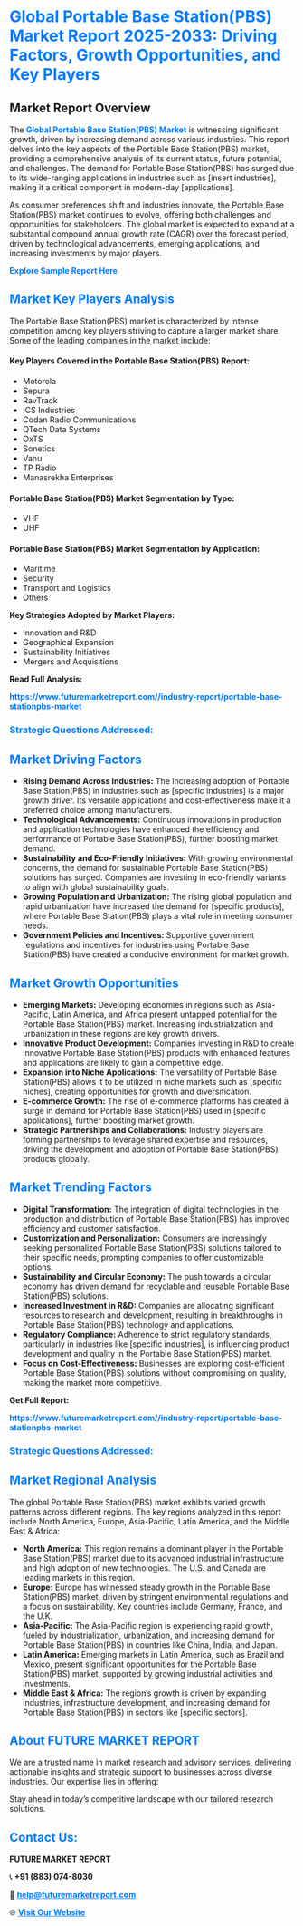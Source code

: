 <h1 style="color: #007BFF;">Global Portable Base Station(PBS) Market Report 2025-2033: Driving Factors, Growth Opportunities, and Key Players</h1>

<section id="overview">
<h2>Market Report Overview</h2>
<p>The <a href="https://www.futuremarketreport.com//industry-report/portable-base-stationpbs-market" style="color: #007BFF; text-decoration: none;"><strong>Global Portable Base Station(PBS) Market</strong></a> is witnessing significant growth, driven by increasing demand across various industries. This report delves into the key aspects of the Portable Base Station(PBS) market, providing a comprehensive analysis of its current status, future potential, and challenges. The demand for Portable Base Station(PBS) has surged due to its wide-ranging applications in industries such as [insert industries], making it a critical component in modern-day [applications].</p>
<p>As consumer preferences shift and industries innovate, the Portable Base Station(PBS) market continues to evolve, offering both challenges and opportunities for stakeholders. The global market is expected to expand at a substantial compound annual growth rate (CAGR) over the forecast period, driven by technological advancements, emerging applications, and increasing investments by major players.</p>
</section>

<section id="overview">
<p><a href="https://www.futuremarketreport.com//request-sample/reportId=56142" style="color: #007BFF; text-decoration: none;"><strong>Explore Sample Report Here</strong></a></p>
</section>

<section id="key-players">
<h2 style="color: #007BFF;">Market Key Players Analysis</h2>
<p>The Portable Base Station(PBS) market is characterized by intense competition among key players striving to capture a larger market share. Some of the leading companies in the market include:</p>
<h4>Key Players Covered in the Portable Base Station(PBS) Report:</h4>
<ul><li>Motorola</li><li>Sepura</li><li>RavTrack</li><li>ICS Industries</li><li>Codan Radio Communications</li><li>QTech Data Systems</li><li>OxTS</li><li>Sonetics</li><li>Vanu</li><li>TP Radio</li><li>Manasrekha Enterprises</li></ul>
<h4>Portable Base Station(PBS) Market Segmentation by Type:</h4>
<ul><li>VHF</li><li>UHF</li></ul>

<h4>Portable Base Station(PBS) Market Segmentation by Application:</h4>
<ul><li>Maritime</li><li>Security</li><li>Transport and Logistics</li><li>Others</li></ul>
<p><strong>Key Strategies Adopted by Market Players:</strong></p>
<ul>
<li>Innovation and R&D</li>
<li>Geographical Expansion</li>
<li>Sustainability Initiatives</li>
<li>Mergers and Acquisitions</li>
</ul>
</section>

<section>
<p><strong>Read Full Analysis: </strong></p><a href="https://www.futuremarketreport.com//industry-report/portable-base-stationpbs-market" style="color: #007BFF; text-decoration: none;"><strong>https://www.futuremarketreport.com//industry-report/portable-base-stationpbs-market</strong></a>
<h3 style="color: #007BFF;">Strategic Questions Addressed:</h3>
</section>

<section id="driving-factors">
<h2 style="color: #007BFF;">Market Driving Factors</h2>
<ul>
<li><strong>Rising Demand Across Industries:</strong> The increasing adoption of Portable Base Station(PBS) in industries such as [specific industries] is a major growth driver. Its versatile applications and cost-effectiveness make it a preferred choice among manufacturers.</li>
<li><strong>Technological Advancements:</strong> Continuous innovations in production and application technologies have enhanced the efficiency and performance of Portable Base Station(PBS), further boosting market demand.</li>
<li><strong>Sustainability and Eco-Friendly Initiatives:</strong> With growing environmental concerns, the demand for sustainable Portable Base Station(PBS) solutions has surged. Companies are investing in eco-friendly variants to align with global sustainability goals.</li>
<li><strong>Growing Population and Urbanization:</strong> The rising global population and rapid urbanization have increased the demand for [specific products], where Portable Base Station(PBS) plays a vital role in meeting consumer needs.</li>
<li><strong>Government Policies and Incentives:</strong> Supportive government regulations and incentives for industries using Portable Base Station(PBS) have created a conducive environment for market growth.</li>
</ul>
</section>

<section id="growth-opportunities">
<h2 style="color: #007BFF;">Market Growth Opportunities</h2>
<ul>
<li><strong>Emerging Markets:</strong> Developing economies in regions such as Asia-Pacific, Latin America, and Africa present untapped potential for the Portable Base Station(PBS) market. Increasing industrialization and urbanization in these regions are key growth drivers.</li>
<li><strong>Innovative Product Development:</strong> Companies investing in R&D to create innovative Portable Base Station(PBS) products with enhanced features and applications are likely to gain a competitive edge.</li>
<li><strong>Expansion into Niche Applications:</strong> The versatility of Portable Base Station(PBS) allows it to be utilized in niche markets such as [specific niches], creating opportunities for growth and diversification.</li>
<li><strong>E-commerce Growth:</strong> The rise of e-commerce platforms has created a surge in demand for Portable Base Station(PBS) used in [specific applications], further boosting market growth.</li>
<li><strong>Strategic Partnerships and Collaborations:</strong> Industry players are forming partnerships to leverage shared expertise and resources, driving the development and adoption of Portable Base Station(PBS) products globally.</li>
</ul>
</section>

<section id="trending-factors">
<h2 style="color: #007BFF;">Market Trending Factors</h2>
<ul>
<li><strong>Digital Transformation:</strong> The integration of digital technologies in the production and distribution of Portable Base Station(PBS) has improved efficiency and customer satisfaction.</li>
<li><strong>Customization and Personalization:</strong> Consumers are increasingly seeking personalized Portable Base Station(PBS) solutions tailored to their specific needs, prompting companies to offer customizable options.</li>
<li><strong>Sustainability and Circular Economy:</strong> The push towards a circular economy has driven demand for recyclable and reusable Portable Base Station(PBS) solutions.</li>
<li><strong>Increased Investment in R&D:</strong> Companies are allocating significant resources to research and development, resulting in breakthroughs in Portable Base Station(PBS) technology and applications.</li>
<li><strong>Regulatory Compliance:</strong> Adherence to strict regulatory standards, particularly in industries like [specific industries], is influencing product development and quality in the Portable Base Station(PBS) market.</li>
<li><strong>Focus on Cost-Effectiveness:</strong> Businesses are exploring cost-efficient Portable Base Station(PBS) solutions without compromising on quality, making the market more competitive.</li>
</ul>
</section>

<section>
<p><strong>Get Full Report: </strong></p><a href="https://www.futuremarketreport.com//industry-report/portable-base-stationpbs-market" style="color: #007BFF; text-decoration: none;"><strong>https://www.futuremarketreport.com//industry-report/portable-base-stationpbs-market</strong></a>
<h3 style="color: #007BFF;">Strategic Questions Addressed:</h3>
</section>


<section id="regional-analysis">
<h2 style="color: #007BFF;">Market Regional Analysis</h2>
<p>The global Portable Base Station(PBS) market exhibits varied growth patterns across different regions. The key regions analyzed in this report include North America, Europe, Asia-Pacific, Latin America, and the Middle East & Africa:</p>
<ul>
<li><strong>North America:</strong> This region remains a dominant player in the Portable Base Station(PBS) market due to its advanced industrial infrastructure and high adoption of new technologies. The U.S. and Canada are leading markets in this region.</li>
<li><strong>Europe:</strong> Europe has witnessed steady growth in the Portable Base Station(PBS) market, driven by stringent environmental regulations and a focus on sustainability. Key countries include Germany, France, and the U.K.</li>
<li><strong>Asia-Pacific:</strong> The Asia-Pacific region is experiencing rapid growth, fueled by industrialization, urbanization, and increasing demand for Portable Base Station(PBS) in countries like China, India, and Japan.</li>
<li><strong>Latin America:</strong> Emerging markets in Latin America, such as Brazil and Mexico, present significant opportunities for the Portable Base Station(PBS) market, supported by growing industrial activities and investments.</li>
<li><strong>Middle East & Africa:</strong> The region’s growth is driven by expanding industries, infrastructure development, and increasing demand for Portable Base Station(PBS) in sectors like [specific sectors].</li>
</ul>
</section>

<footer>
<h2 style="color: #007BFF;">About FUTURE MARKET REPORT</h2>
<p>We are a trusted name in market research and advisory services, delivering actionable insights and strategic support to businesses across diverse industries. Our expertise lies in offering:</p>

<p>Stay ahead in today’s competitive landscape with our tailored research solutions.</p>

<h2 style="color: #007BFF;">Contact Us:</h2>
<p><strong>FUTURE MARKET REPORT</strong></p>
<p>📞 <strong>+91 (883) 074-8030</strong></p>
<p>📧 <strong><a href="mailto:help@futuremarketreport.com" style="color: #007BFF;">help@futuremarketreport.com</a></strong></p>
<p>🌐 <strong><a href="https://www.futuremarketreport.com/" style="color: #007BFF;">Visit Our Website</a></strong></p>
</footer>